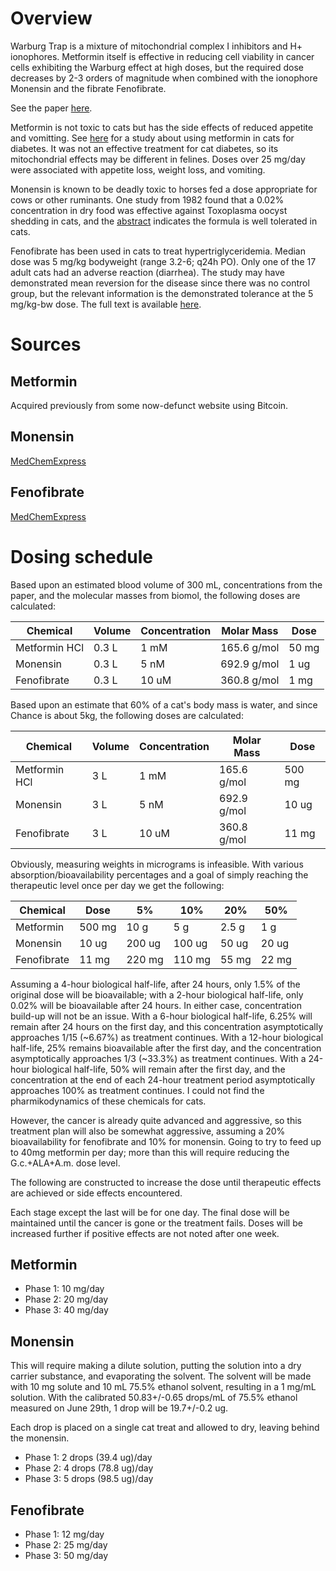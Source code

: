 # Overview

Warburg Trap is a mixture of mitochondrial complex I inhibitors and H+
ionophores. Metformin itself is effective in reducing cell viability in
cancer cells exhibiting the Warburg effect at high doses, but the required
dose decreases by 2-3 orders of magnitude when combined with the ionophore
Monensin and the fibrate Fenofibrate.

See the paper [here](https://pubmed.ncbi.nlm.nih.gov/38201265/).

Metformin is not toxic to cats but has the side effects of reduced appetite
and vomitting. See
[here](https://www.vin.com/apputil/Project/DefaultAdv1.aspx?pId=99&id=2991478)
for a study about using metformin in cats for diabetes. It was not an
effective treatment for cat diabetes, so its mitochondrial effects may be
different in felines. Doses over 25 mg/day were associated with appetite loss,
weight loss, and vomiting.

Monensin is known to be deadly toxic to horses fed a dose appropriate for
cows or other ruminants. One study from 1982 found that a 0.02% concentration
in dry food was effective against Toxoplasma oocyst shedding in cats, and the
[abstract](https://pubmed.ncbi.nlm.nih.gov/7131189/) indicates the formula is
well tolerated in cats.

Fenofibrate has been used in cats to treat hypertriglyceridemia. Median dose
was 5 mg/kg bodyweight (range 3.2-6; q24h PO). Only one of the 17 adult cats
had an adverse reaction (diarrhea). The study may have demonstrated mean
reversion for the disease since there was no control group, but the relevant
information is the demonstrated tolerance at the 5 mg/kg-bw dose. The full text
is available [here](https://www.ncbi.nlm.nih.gov/pmc/articles/PMC10812274/).


# Sources

## Metformin

Acquired previously from some now-defunct website using Bitcoin.

## Monensin

[MedChemExpress](https://www.medchemexpress.com/Monensin_sodium_salt.html)

## Fenofibrate

[MedChemExpress](https://www.medchemexpress.com/Fenofibrate.html)


# Dosing schedule

Based upon an estimated blood volume of 300 mL, concentrations from the paper,
and the molecular masses from biomol, the following doses are calculated:

| Chemical      | Volume | Concentration | Molar Mass  | Dose  |
|---------------|--------|---------------|-------------|-------|
| Metformin HCl | 0.3 L  | 1 mM          | 165.6 g/mol | 50 mg |
| Monensin      | 0.3 L  | 5 nM          | 692.9 g/mol | 1 ug  |
| Fenofibrate   | 0.3 L  | 10 uM         | 360.8 g/mol | 1 mg  |

Based upon an estimate that 60% of a cat's body mass is water, and since Chance
is about 5kg, the following doses are calculated:

| Chemical      | Volume | Concentration | Molar Mass  | Dose   |
|---------------|--------|---------------|-------------|--------|
| Metformin HCl | 3 L    | 1 mM          | 165.6 g/mol | 500 mg |
| Monensin      | 3 L    | 5 nM          | 692.9 g/mol | 10 ug  |
| Fenofibrate   | 3 L    | 10 uM         | 360.8 g/mol | 11 mg  |


Obviously, measuring weights in micrograms is infeasible. With various
absorption/bioavailability percentages and a goal of simply reaching the
therapeutic level once per day we get the following:

| Chemical    | Dose   | 5%     | 10%    | 20%    | 50%   |
|-------------|--------|--------|--------|--------|-------|
| Metformin   | 500 mg | 10 g   | 5 g   | 2.5 g  | 1 g   |
| Monensin    | 10 ug  | 200 ug | 100 ug | 50 ug  | 20 ug |
| Fenofibrate | 11 mg  | 220 mg | 110 mg | 55 mg  | 22 mg |

Assuming a 4-hour biological half-life, after 24 hours, only 1.5% of the
original dose will be bioavailable; with a 2-hour biological half-life,
only 0.02% will be bioavailable after 24 hours. In either case, concentration
build-up will not be an issue. With a 6-hour biological half-life, 6.25% will
remain after 24 hours on the first day, and this concentration asymptotically
approaches 1/15 (~6.67%) as treatment continues. With a 12-hour biological
half-life, 25% remains bioavailable after the first day, and the concentration
asymptotically approaches 1/3 (~33.3%) as treatment continues. With a 24-hour
biological half-life, 50% will remain after the first day, and the concentration
at the end of each 24-hour treatment period asymptotically approaches 100% as
treatment continues. I could not find the pharmikodynamics of these chemicals
for cats.

However, the cancer is already quite advanced and aggressive, so this treatment
plan will also be somewhat aggressive, assuming a 20% bioavailability for
fenofibrate and 10% for monensin. Going to try to feed up to 40mg metformin per
day; more than this will require reducing the G.c.+ALA+A.m. dose level.

The following are constructed to increase the dose until therapeutic effects are
achieved or side effects encountered.

Each stage except the last will be for one day. The final dose will be
maintained until the cancer is gone or the treatment fails. Doses will be
increased further if positive effects are not noted after one week.

## Metformin

- Phase 1: 10 mg/day
- Phase 2: 20 mg/day
- Phase 3: 40 mg/day

## Monensin

This will require making a dilute solution, putting the solution into a dry
carrier substance, and evaporating the solvent. The solvent will be made with
10 mg solute and 10 mL 75.5% ethanol solvent, resulting in a 1 mg/mL solution.
With the calibrated 50.83+/-0.65 drops/mL of 75.5% ethanol measured on June 29th,
1 drop will be 19.7+/-0.2 ug.

Each drop is placed on a single cat treat and allowed to dry, leaving behind the
monensin.

- Phase 1: 2 drops (39.4 ug)/day
- Phase 2: 4 drops (78.8 ug)/day
- Phase 3: 5 drops (98.5 ug)/day

## Fenofibrate

- Phase 1: 12 mg/day
- Phase 2: 25 mg/day
- Phase 3: 50 mg/day


